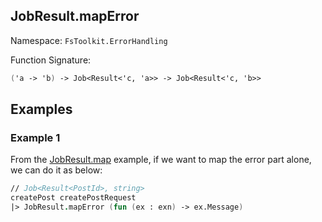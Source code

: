 ## JobResult.mapError

Namespace: `FsToolkit.ErrorHandling`

Function Signature:

```fsharp
('a -> 'b) -> Job<Result<'c, 'a>> -> Job<Result<'c, 'b>>
```

## Examples

### Example 1

From the [JobResult.map](../jobResult/map.md#example-1) example, if we want to map the error part alone, we can do it as below:

```fsharp
// Job<Result<PostId>, string>
createPost createPostRequest
|> JobResult.mapError (fun (ex : exn) -> ex.Message)
```

